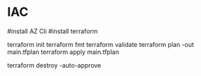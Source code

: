 # IAC
#install AZ Cli
#install terraform

terraform init
terraform fmt
terraform validate
terraform plan -out main.tfplan
terraform apply main.tfplan

terraform destroy -auto-approve
